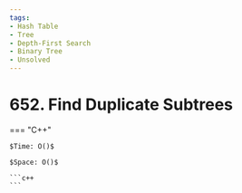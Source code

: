 ```yaml
---
tags:
- Hash Table
- Tree
- Depth-First Search
- Binary Tree
- Unsolved
---
```



# 652. Find Duplicate Subtrees

=== "C++"

    $Time: O()$

    $Space: O()$

    ```c++
    ```